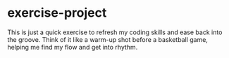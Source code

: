 # exercise-project
This is just a quick exercise to refresh my coding skills and ease back into the groove. Think of it like a warm-up shot before a basketball game, helping me find my flow and get into rhythm.
